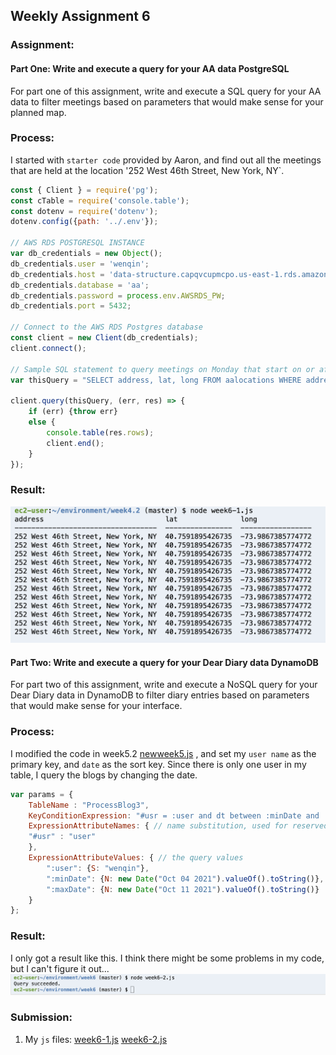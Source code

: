 ## Weekly Assignment 6



### Assignment:
#### Part One: Write and execute a query for your AA data PostgreSQL

For part one of this assignment, write and execute a SQL query for your AA data to filter meetings based on parameters that would make sense for your planned map.



### Process:

I started with `starter code` provided by Aaron, and find out all the meetings that are held at the location '252 West 46th Street, New York, NY`.
```javascript
const { Client } = require('pg');
const cTable = require('console.table');
const dotenv = require('dotenv');
dotenv.config({path: '../.env'});  

// AWS RDS POSTGRESQL INSTANCE
var db_credentials = new Object();
db_credentials.user = 'wenqin';
db_credentials.host = 'data-structure.capqvcupmcpo.us-east-1.rds.amazonaws.com';
db_credentials.database = 'aa';
db_credentials.password = process.env.AWSRDS_PW;
db_credentials.port = 5432;

// Connect to the AWS RDS Postgres database
const client = new Client(db_credentials);
client.connect();

// Sample SQL statement to query meetings on Monday that start on or after 7:00pm: 
var thisQuery = "SELECT address, lat, long FROM aalocations WHERE address = '252 West 46th Street, New York, NY';";

client.query(thisQuery, (err, res) => {
    if (err) {throw err}
    else {
        console.table(res.rows);
        client.end();
    }
});
```


### Result:
![result.png](https://github.com/kanodesu/ds-fall2021/blob/master/week6/result-1.png "result.png")


#### Part Two: Write and execute a query for your Dear Diary data DynamoDB

For part two of this assignment, write and execute a NoSQL query for your Dear Diary data in DynamoDB to filter diary entries based on parameters that would make sense for your interface.

### Process:

I modified the code in week5.2 [newweek5.js](https://github.com/kanodesu/ds-fall2021/blob/master/week6/newweek5.js) , and set my `user name` as the primary key, and `date` as the sort key. Since there is only one user in my table, I query the blogs by changing the date.

```javascript
var params = {
    TableName : "ProcessBlog3",
    KeyConditionExpression: "#usr = :user and dt between :minDate and :maxDate", // the query expression
    ExpressionAttributeNames: { // name substitution, used for reserved words in DynamoDB
    "#usr" : "user"
    },
    ExpressionAttributeValues: { // the query values
        ":user": {S: "wenqin"},
        ":minDate": {N: new Date("Oct 04 2021").valueOf().toString()},
        ":maxDate": {N: new Date("Oct 11 2021").valueOf().toString()}
    }
};
```
### Result:
I only got a result like this. I think there might be some problems in my code, but I can't figure it out...
![result.png](https://github.com/kanodesu/ds-fall2021/blob/master/week6/result-2.png "result.png")


### Submission:
1. My `js` files: [week6-1.js](https://github.com/kanodesu/ds-fall2021/blob/master/week6/week6-1.js)  [week6-2.js](https://github.com/kanodesu/ds-fall2021/blob/master/week6/week6-2.js)  
 





